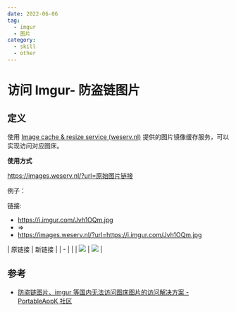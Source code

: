 ```yaml
---
date: 2022-06-06
tag:
  - imgur
  - 图片
category:
  - skill
  - other
---
```



# 访问 Imgur- 防盗链图片

## 定义

使用 [Image cache & resize service (weserv.nl)](https://images.weserv.nl/) 提供的图片镜像缓存服务，可以实现访问对应图床。

**使用方式**

https://images.weserv.nl/?url=原始图片链接

例子：

链接:
 - https://i.imgur.com/Jvh1OQm.jpg
 - =>
 - https://images.weserv.nl/?url=https://i.imgur.com/Jvh1OQm.jpg

| 原链接                                | 新链接                                                             |
| - |  |
| ![](https://i.imgur.com/Jvh1OQm.jpg ) | ![](https://images.weserv.nl/?url=https://i.imgur.com/Jvh1OQm.jpg) |

## 参考

- [防盗链图片、imgur 等国内无法访问图床图片的访问解决方案 - PortableAppK 社区](https://portableappk.com/forum/d/48)
